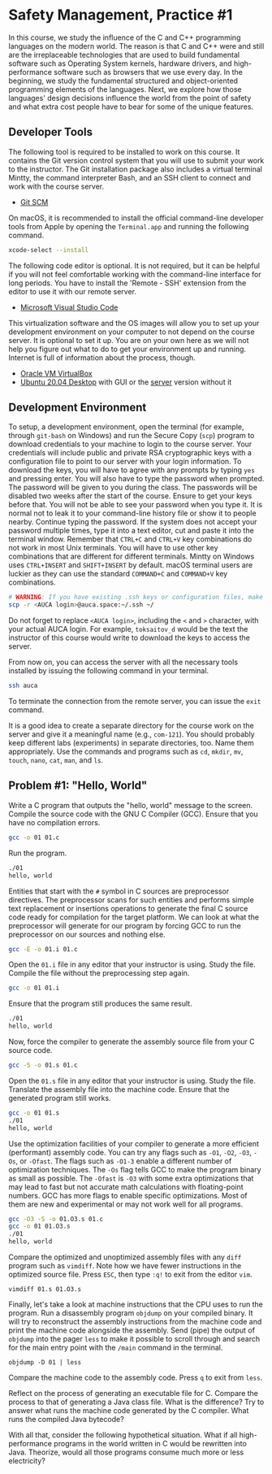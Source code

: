 Safety Management, Practice #1
==============================

In this course, we study the influence of the C and C++ programming languages on
the modern world. The reason is that C and C++ were and still are the
irreplaceable technologies that are used to build fundamental software such as
Operating System kernels, hardware drivers, and high-performance software such
as browsers that we use every day. In the beginning, we study the fundamental
structured and object-oriented programming elements of the languages. Next, we
explore how those languages' design decisions influence the world from the point
of safety and what extra cost people have to bear for some of the unique
features.

## Developer Tools

The following tool is required to be installed to work on this course. It
contains the Git version control system that you will use to submit your work to
the instructor. The Git installation package also includes a virtual terminal
Mintty, the command interpreter Bash, and an SSH client to connect and work
with the course server.

* [Git SCM](https://git-scm.com)

On macOS, it is recommended to install the official command-line developer
tools from Apple by opening the `Terminal.app` and running the following
command.

```bash
xcode-select --install
```

The following code editor is optional. It is not required, but it can be helpful
if you will not feel comfortable working with the command-line interface for
long periods. You have to install the 'Remote - SSH' extension from the editor
to use it with our remote server.

* [Microsoft Visual Studio Code](https://code.visualstudio.com)

This virtualization software and the OS images will allow you to set up your
development environment on your computer to not depend on the course server. It
is optional to set it up. You are on your own here as we will not help you
figure out what to do to get your environment up and running. Internet is full
of information about the process, though.

* [Oracle VM VirtualBox](https://www.virtualbox.org)
* [Ubuntu 20.04 Desktop](https://ubuntu.com/#download) with GUI or the
  [server](https://ubuntu.com/download/server) version without it

## Development Environment

To setup, a development environment, open the terminal (for example, through
`git-bash` on Windows) and run the Secure Copy (`scp`) program to download
credentials to your machine to login to the course server. Your credentials will
include public and private RSA cryptographic keys with a configuration file to
point to our server with your login information. To download the keys, you will
have to agree with any prompts by typing `yes` and pressing enter. You will also
have to type the password when prompted. The password will be given to you
during the class. The passwords will be disabled two weeks after the start of
the course. Ensure to get your keys before that. You will not be able to see
your password when you type it. It is normal not to leak it to your command-line
history file or show it to people nearby. Continue typing the password. If the
system does not accept your password multiple times, type it into a text editor,
cut and paste it into the terminal window. Remember that `CTRL+C` and `CTRL+V`
key combinations do not work in most Unix terminals. You will have to use other
key combinations that are different for different terminals. Mintty on Windows
uses `CTRL+INSERT` and `SHIFT+INSERT` by default. macOS terminal users are
luckier as they can use the standard `COMMAND+C` and `COMMAND+V` key
combinations.

```bash
# WARNING: If you have existing .ssh keys or configuration files, make a backup of them first.
scp -r <AUCA login>@auca.space:~/.ssh ~/
```

Do not forget to replace `<AUCA login>`, including the `<` and `>` character,
with your actual AUCA login. For example, `toksaitov_d` would be the text the
instructor of this course would write to download the keys to access the server.

From now on, you can access the server with all the necessary tools installed by
issuing the following command in your terminal.

```bash
ssh auca
```

To terminate the connection from the remote server, you can issue the `exit`
command.

It is a good idea to create a separate directory for the course work on the
server and give it a meaningful name (e.g., `com-121`). You should probably
keep different labs (experiments) in separate directories, too. Name them
appropriately. Use the commands and programs such as `cd`, `mkdir`, `mv`,
`touch`, `nano`, `cat`, `man`, and `ls`. 

## Problem #1: "Hello, World"

Write a C program that outputs the "hello, world" message to the screen.
Compile the source code with the GNU C Compiler (GCC). Ensure that you have no
compilation errors.

```bash
gcc -o 01 01.c
```

Run the program.

```bash
./01
hello, world
```

Entities that start with the `#` symbol in C sources are preprocessor
directives. The preprocessor scans for such entities and performs simple text
replacement or insertions operations to generate the final C source code ready
for compilation for the target platform. We can look at what the preprocessor
will generate for our program by forcing GCC to run the preprocessor on our
sources and nothing else.

```bash
gcc -E -o 01.i 01.c
```

Open the `01.i` file in any editor that your instructor is using. Study the
file. Compile the file without the preprocessing step again.

```bash
gcc -o 01 01.i
```

Ensure that the program still produces the same result.

```bash
./01
hello, world
```

Now, force the compiler to generate the assembly source file from your C source
code.

```bash
gcc -S -o 01.s 01.c
```

Open the `01.s` file in any editor that your instructor is using. Study the
file. Translate the assembly file into the machine code. Ensure that the
generated program still works.

```bash
gcc -o 01 01.s
./01
hello, world
```

Use the optimization facilities of your compiler to generate a more efficient
(performant) assembly code. You can try any flags such as `-O1`, `-O2`, `-O3`,
`-Os`, or `-Ofast`. The flags such as `-O1-3` enable a different number of
optimization techniques. The `-Os` flag tells GCC to make the program binary
as small as possible. The `-Ofast` is `-O3` with some extra optimizations that
may lead to fast but not accurate math calculations with floating-point numbers.
GCC has more flags to enable specific optimizations. Most of them are new and
experimental or may not work well for all programs.

```bash
gcc -O3 -S -o 01.O3.s 01.c
gcc -o 01 01.O3.s
./01
hello, world
```

Compare the optimized and unoptimized assembly files with any `diff` program
such as `vimdiff`. Note how we have fewer instructions in the optimized source
file. Press `ESC`, then type `:q!` to exit from the editor `vim`.

```
vimdiff 01.s 01.O3.s
```

Finally, let's take a look at machine instructions that the CPU uses to run the
program. Run a disassembly program `objdump` on your compiled binary. It will
try to reconstruct the assembly instructions from the machine code and print
the machine code alongside the assembly. Send (pipe) the output of `objdump`
into the pager `less` to make it possible to scroll through and search for the
main entry point with the `/main` command in the terminal.

```
objdump -D 01 | less
```

Compare the machine code to the assembly code. Press `q` to exit from `less`.

Reflect on the process of generating an executable file for C. Compare the
process to that of generating a Java class file. What is the difference? Try to
answer what runs the machine code generated by the C compiler. What runs the
compiled Java bytecode?

With all that, consider the following hypothetical situation. What if all
high-performance programs in the world written in C would be rewritten into
Java. Theorize, would all those programs consume much more or less electricity?
